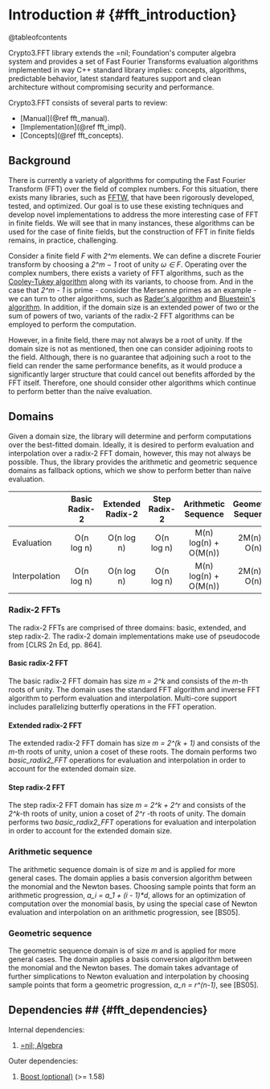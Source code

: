 # Introduction # {#fft_introduction}

@tableofcontents

Crypto3.FFT library extends the =nil; Foundation's computer algebra system and provides a set of Fast Fourier Transforms
evaluation algorithms implemented in way C++ standard library implies: concepts, algorithms, predictable behavior,
latest standard features support and clean architecture without compromising security and performance.

Crypto3.FFT consists of several parts to review:

* [Manual](@ref fft_manual).
* [Implementation](@ref fft_impl).
* [Concepts](@ref fft_concepts).

## Background

There is currently a variety of algorithms for computing the Fast Fourier Transform (FFT) over the field of complex
numbers. For this situation, there exists many libraries, such as [FFTW](http://www.fftw.org/), that have been
rigorously developed, tested, and optimized. Our goal is to use these existing techniques and develop novel
implementations to address the more interesting case of FFT in finite fields. We will see that in many instances, these
algorithms can be used for the case of finite fields, but the construction of FFT in finite fields remains, in practice,
challenging.

Consider a finite field _F_ with _2^m_ elements. We can define a discrete Fourier transform by choosing a _2^m − 1_ root
of unity _ω ∈ F_. Operating over the complex numbers, there exists a variety of FFT algorithms, such as
the [Cooley-Tukey algorithm](http://en.wikipedia.org/wiki/Cooley%E2%80%93Tukey_FFT_algorithm) along with its variants,
to choose from. And in the case that _2^m - 1_ is prime - consider the Mersenne primes as an example - we can turn to
other algorithms, such as [Rader's algorithm](http://en.wikipedia.org/wiki/Rader%27s_FFT_algorithm)
and [Bluestein's algorithm](http://en.wikipedia.org/wiki/Bluestein%27s_FFT_algorithm). In addition, if the domain size
is an extended power of two or the sum of powers of two, variants of the radix-2 FFT algorithms can be employed to
perform the computation.

However, in a finite field, there may not always be a root of unity. If the domain size is not as mentioned, then one
can consider adjoining roots to the field. Although, there is no guarantee that adjoining such a root to the field can
render the same performance benefits, as it would produce a significantly larger structure that could cancel out
benefits afforded by the FFT itself. Therefore, one should consider other algorithms which continue to perform better
than the naïve evaluation.

## Domains

Given a domain size, the library will determine and perform computations over the best-fitted domain. Ideally, it is
desired to perform evaluation and interpolation over a radix-2 FFT domain, however, this may not always be possible.
Thus, the library provides the arithmetic and geometric sequence domains as fallback options, which we show to perform
better than naïve evaluation.

|               | Basic Radix-2 | Extended Radix-2 | Step Radix-2 |  Arithmetic Sequence | Geometric Sequence |
|---------------|:-------------:|:----------------:|:------------:|:--------------------:|:------------------:|
| Evaluation    |  O(n log n)   |    O(n log n)    |  O(n log n)  | M(n) log(n) + O(M(n)) |    2M(n) + O(n)    |
| Interpolation |  O(n log n)   |    O(n log n)    |  O(n log n)  | M(n) log(n) + O(M(n)) |    2M(n) + O(n)    |

### Radix-2 FFTs

The radix-2 FFTs are comprised of three domains: basic, extended, and step radix-2. The radix-2 domain implementations
make use of pseudocode from [CLRS 2n Ed, pp. 864].

#### Basic radix-2 FFT

The basic radix-2 FFT domain has size _m = 2^k_ and consists of the _m_-th roots of unity. The domain uses the standard
FFT algorithm and inverse FFT algorithm to perform evaluation and interpolation. Multi-core support includes
parallelizing butterfly operations in the FFT operation.

#### Extended radix-2 FFT

The extended radix-2 FFT domain has size _m = 2^(k + 1)_ and consists of the _m_-th roots of unity, union a coset of
these roots. The domain performs two _basic\_radix2\_FFT_ operations for evaluation and interpolation in order to
account for the extended domain size.

#### Step radix-2 FFT

The step radix-2 FFT domain has size _m = 2^k + 2^r_ and consists of the _2^k_-th roots of unity, union a coset of _2^r_
-th roots of unity. The domain performs two _basic\_radix2\_FFT_ operations for evaluation and interpolation in order to
account for the extended domain size.

### Arithmetic sequence

The arithmetic sequence domain is of size _m_ and is applied for more general cases. The domain applies a basis
conversion algorithm between the monomial and the Newton bases. Choosing sample points that form an arithmetic
progression, _a\_i = a\_1 + (i - 1)*d_, allows for an optimization of computation over the monomial basis, by using the
special case of Newton evaluation and interpolation on an arithmetic progression, see \[BS05\].

### Geometric sequence

The geometric sequence domain is of size _m_ and is applied for more general cases. The domain applies a basis
conversion algorithm between the monomial and the Newton bases. The domain takes advantage of further simplications to
Newton evaluation and interpolation by choosing sample points that form a geometric progression, _a\_n = r^(n-1)_, see
\[BS05\].

## Dependencies ## {#fft_dependencies}

Internal dependencies:

1. [=nil; Algebra](https://github.com/nilfoundation/algebra.git)

Outer dependencies:

1. [Boost (optional)](https://boost.org) (>= 1.58)